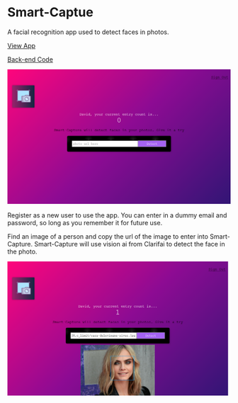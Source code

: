 # Smart-Captue

A facial recognition app used to detect faces in photos. 

[View App](https://smart-capture.herokuapp.com)

[Back-end Code](https://github.com/dvlprdave/smart-brain)

![smart-capture screenshot](images/screenshot-1.png)

Register as a new user to use the app. You can enter in a dummy email and password, so long as you remember it for future use.

Find an image of a person and copy the url of the image to enter into Smart-Capture. Smart-Capture will use vision ai from Clarifai to detect the face in the photo.

![smart-capture screenshot](images/screenshot-2.png)
